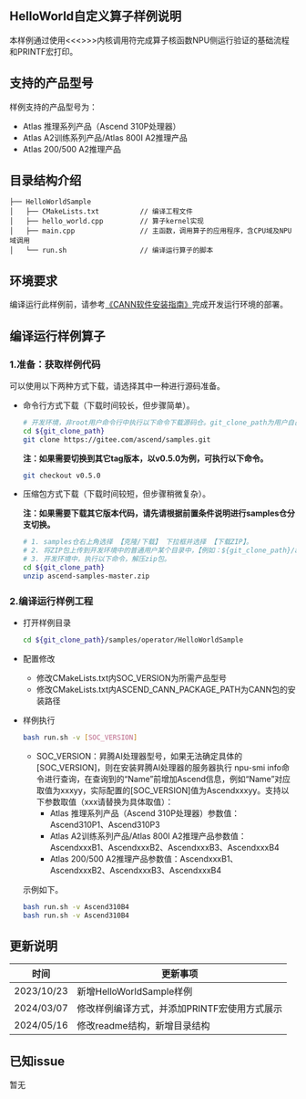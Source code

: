 ## HelloWorld自定义算子样例说明
<!--注：该样例仅用于说明目的，不用作生产质量代码的示例-->
本样例通过使用<<<>>>内核调用符完成算子核函数NPU侧运行验证的基础流程和PRINTF宏打印。

## 支持的产品型号
样例支持的产品型号为：
- Atlas 推理系列产品（Ascend 310P处理器）
- Atlas A2训练系列产品/Atlas 800I A2推理产品
- Atlas 200/500 A2推理产品

## 目录结构介绍
```
├── HelloWorldSample
│   ├── CMakeLists.txt          // 编译工程文件
│   ├── hello_world.cpp         // 算子kernel实现
│   ├── main.cpp                // 主函数，调用算子的应用程序，含CPU域及NPU域调用
│   └── run.sh                  // 编译运行算子的脚本
```

## 环境要求
编译运行此样例前，请参考[《CANN软件安装指南》](https://hiascend.com/document/redirect/CannCommunityInstSoftware)完成开发运行环境的部署。

## 编译运行样例算子

### 1.准备：获取样例代码

 可以使用以下两种方式下载，请选择其中一种进行源码准备。

 - 命令行方式下载（下载时间较长，但步骤简单）。

   ```bash
   # 开发环境，非root用户命令行中执行以下命令下载源码仓。git_clone_path为用户自己创建的某个目录。
   cd ${git_clone_path}
   git clone https://gitee.com/ascend/samples.git
   ```
   **注：如果需要切换到其它tag版本，以v0.5.0为例，可执行以下命令。**
   ```bash
   git checkout v0.5.0
   ```
 - 压缩包方式下载（下载时间较短，但步骤稍微复杂）。

   **注：如果需要下载其它版本代码，请先请根据前置条件说明进行samples仓分支切换。**
   ```bash
   # 1. samples仓右上角选择 【克隆/下载】 下拉框并选择 【下载ZIP】。
   # 2. 将ZIP包上传到开发环境中的普通用户某个目录中，【例如：${git_clone_path}/ascend-samples-master.zip】。
   # 3. 开发环境中，执行以下命令，解压zip包。
   cd ${git_clone_path}
   unzip ascend-samples-master.zip
   ```

### 2.编译运行样例工程

  - 打开样例目录

    ```bash
    cd ${git_clone_path}/samples/operator/HelloWorldSample
    ```

  - 配置修改
    * 修改CMakeLists.txt内SOC_VERSION为所需产品型号
    * 修改CMakeLists.txt内ASCEND_CANN_PACKAGE_PATH为CANN包的安装路径

  - 样例执行

    ```bash
    bash run.sh -v [SOC_VERSION]
    ```
    - SOC_VERSION：昇腾AI处理器型号，如果无法确定具体的[SOC_VERSION]，则在安装昇腾AI处理器的服务器执行
      npu-smi info命令进行查询，在查询到的“Name”前增加Ascend信息，例如“Name”对应取值为xxxyy，实际配置的[SOC_VERSION]值为Ascendxxxyy。支持以下参数取值（xxx请替换为具体取值）：
      - Atlas 推理系列产品（Ascend 310P处理器）参数值：Ascend310P1、Ascend310P3
      - Atlas A2训练系列产品/Atlas 800I A2推理产品参数值：AscendxxxB1、AscendxxxB2、AscendxxxB3、AscendxxxB4
      - Atlas 200/500 A2推理产品参数值：AscendxxxB1、AscendxxxB2、AscendxxxB3、AscendxxxB4

    示例如下。
    ```bash
    bash run.sh -v Ascend310B4
    bash run.sh -v Ascend310B4
    ```

## 更新说明
| 时间       | 更新事项                                     |
| ---------- | -------------------------------------------- |
| 2023/10/23 | 新增HelloWorldSample样例                     |
| 2024/03/07 | 修改样例编译方式，并添加PRINTF宏使用方式展示 |
| 2024/05/16 | 修改readme结构，新增目录结构                 |

## 已知issue

  暂无
